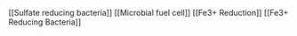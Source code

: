 [[Sulfate reducing bacteria]]
[[Microbial fuel cell]]
[[Fe3+ Reduction]]
[[Fe3+ Reducing Bacteria]]
